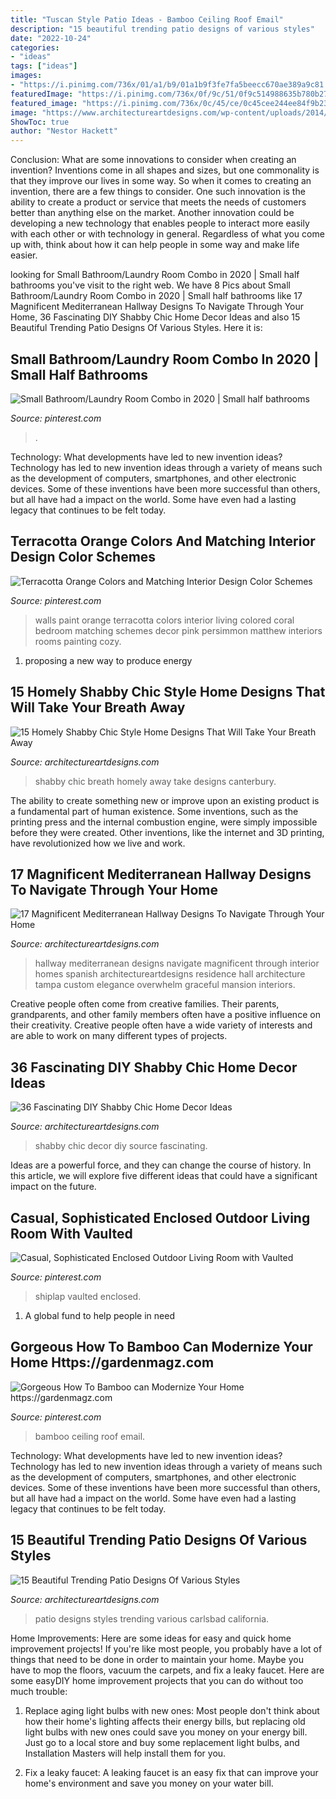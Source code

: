 ```yaml
---
title: "Tuscan Style Patio Ideas - Bamboo Ceiling Roof Email"
description: "15 beautiful trending patio designs of various styles"
date: "2022-10-24"
categories:
- "ideas"
tags: ["ideas"]
images:
- "https://i.pinimg.com/736x/01/a1/b9/01a1b9f3fe7fa5beecc670ae389a9c81.jpg"
featuredImage: "https://i.pinimg.com/736x/0f/9c/51/0f9c514988635b780b270d542c434202--cozy-living-rooms-living-room-walls.jpg"
featured_image: "https://i.pinimg.com/736x/0c/45/ce/0c45cee244ee84f9b231a7ac22a5f45f.jpg"
image: "https://www.architectureartdesigns.com/wp-content/uploads/2014/09/15-Beautiful-Trending-Patio-Designs-Of-Various-Styles-7-630x861.jpg"
ShowToc: true
author: "Nestor Hackett"
---
```



Conclusion: What are some innovations to consider when creating an invention?
Inventions come in all shapes and sizes, but one commonality is that they improve our lives in some way. So when it comes to creating an invention, there are a few things to consider. One such innovation is the ability to create a product or service that meets the needs of customers better than anything else on the market. Another innovation could be developing a new technology that enables people to interact more easily with each other or with technology in general. Regardless of what you come up with, think about how it can help people in some way and make life easier.

	

		
looking for Small Bathroom/Laundry Room Combo in 2020 | Small half bathrooms you've visit to the right web. We have 8 Pics about Small Bathroom/Laundry Room Combo in 2020 | Small half bathrooms like 17 Magnificent Mediterranean Hallway Designs To Navigate Through Your Home, 36 Fascinating DIY Shabby Chic Home Decor Ideas and also 15 Beautiful Trending Patio Designs Of Various Styles. Here it is:
		
    
## Small Bathroom/Laundry Room Combo In 2020 | Small Half Bathrooms

<img loading=lazy src="https://i.pinimg.com/736x/b8/11/35/b81135cdb3f390a7b1a0561aba7811fd.jpg" onerror="this.onerror=null;this.src='https://tse2.mm.bing.net/th?id=OIP.BPdgs2ya9imJmeFrVSE3vwHaJ3&amp;pid=15.1';" alt="Small Bathroom/Laundry Room Combo in 2020 | Small half bathrooms">

_Source: pinterest.com_

>. 

	

Technology: What developments have led to new invention ideas?
Technology has led to new invention ideas through a variety of means such as the development of computers, smartphones, and other electronic devices. Some of these inventions have been more successful than others, but all have had a impact on the world. Some have even had a lasting legacy that continues to be felt today.

    
## Terracotta Orange Colors And Matching Interior Design Color Schemes

<img loading=lazy src="https://i.pinimg.com/736x/0f/9c/51/0f9c514988635b780b270d542c434202--cozy-living-rooms-living-room-walls.jpg" onerror="this.onerror=null;this.src='https://tse3.mm.bing.net/th?id=OIP.9Df-_8s6nJx0gEFuSEoOjgAAAA&amp;pid=15.1';" alt="Terracotta Orange Colors and Matching Interior Design Color Schemes">

_Source: pinterest.com_

>walls paint orange terracotta colors interior living colored coral bedroom matching schemes decor pink persimmon matthew interiors rooms painting cozy. 

	

1. proposing a new way to produce energy 

    
## 15 Homely Shabby Chic Style Home Designs That Will Take Your Breath Away

<img loading=lazy src="https://www.architectureartdesigns.com/wp-content/uploads/2016/02/15-Homely-Shabby-Chic-Style-Home-Designs-That-Will-Take-Your-Breath-Away-9.jpg" onerror="this.onerror=null;this.src='https://tse1.mm.bing.net/th?id=OIP.CGw7PCqCmeccyoFkKZ0JNAAAAA&amp;pid=15.1';" alt="15 Homely Shabby Chic Style Home Designs That Will Take Your Breath Away">

_Source: architectureartdesigns.com_

>shabby chic breath homely away take designs canterbury. 

	

The ability to create something new or improve upon an existing product is a fundamental part of human existence. Some inventions, such as the printing press and the internal combustion engine, were simply impossible before they were created. Other inventions, like the internet and 3D printing, have revolutionized how we live and work.

    
## 17 Magnificent Mediterranean Hallway Designs To Navigate Through Your Home

<img loading=lazy src="https://www.architectureartdesigns.com/wp-content/uploads/2016/07/17-Magnificent-Mediterranean-Hallway-Designs-To-Navigate-Through-Your-Home-3.jpg" onerror="this.onerror=null;this.src='https://tse3.mm.bing.net/th?id=OIP.9-BDrpe7sYf8XjPUuO-pMAHaJ6&amp;pid=15.1';" alt="17 Magnificent Mediterranean Hallway Designs To Navigate Through Your Home">

_Source: architectureartdesigns.com_

>hallway mediterranean designs navigate magnificent through interior homes spanish architectureartdesigns residence hall architecture tampa custom elegance overwhelm graceful mansion interiors. 

	

Creative people often come from creative families. Their parents, grandparents, and other family members often have a positive influence on their creativity. Creative people often have a wide variety of interests and are able to work on many different types of projects.

    
## 36 Fascinating DIY Shabby Chic Home Decor Ideas

<img loading=lazy src="https://www.architectureartdesigns.com/wp-content/uploads/2013/07/1524.jpg" onerror="this.onerror=null;this.src='https://tse2.mm.bing.net/th?id=OIP.HFvES4qlCZTmnjZVtmyPGgAAAA&amp;pid=15.1';" alt="36 Fascinating DIY Shabby Chic Home Decor Ideas">

_Source: architectureartdesigns.com_

>shabby chic decor diy source fascinating. 

	

Ideas are a powerful force, and they can change the course of history. In this article, we will explore five different ideas that could have a significant impact on the future.

    
## Casual, Sophisticated Enclosed Outdoor Living Room With Vaulted

<img loading=lazy src="https://i.pinimg.com/736x/0c/45/ce/0c45cee244ee84f9b231a7ac22a5f45f.jpg" onerror="this.onerror=null;this.src='https://tse1.mm.bing.net/th?id=OIP.YlS-AL4FtCTASV2Er8wZZgHaLH&amp;pid=15.1';" alt="Casual, Sophisticated Enclosed Outdoor Living Room with Vaulted">

_Source: pinterest.com_

>shiplap vaulted enclosed. 

	

1. A global fund to help people in need 

    
## Gorgeous How To Bamboo Can Modernize Your Home Https://gardenmagz.com

<img loading=lazy src="https://i.pinimg.com/736x/01/a1/b9/01a1b9f3fe7fa5beecc670ae389a9c81.jpg" onerror="this.onerror=null;this.src='https://tse1.mm.bing.net/th?id=OIP.v4xuhZLRcwrnv2MIUn4dnwHaJ3&amp;pid=15.1';" alt="Gorgeous How To Bamboo can Modernize Your Home https://gardenmagz.com">

_Source: pinterest.com_

>bamboo ceiling roof email. 

	

Technology: What developments have led to new invention ideas?
Technology has led to new invention ideas through a variety of means such as the development of computers, smartphones, and other electronic devices. Some of these inventions have been more successful than others, but all have had a impact on the world. Some have even had a lasting legacy that continues to be felt today.

    
## 15 Beautiful Trending Patio Designs Of Various Styles

<img loading=lazy src="https://www.architectureartdesigns.com/wp-content/uploads/2014/09/15-Beautiful-Trending-Patio-Designs-Of-Various-Styles-7-630x861.jpg" onerror="this.onerror=null;this.src='https://tse4.mm.bing.net/th?id=OIP.CUQ4WHQ7bvw3T9lFrRkm9gHaKH&amp;pid=15.1';" alt="15 Beautiful Trending Patio Designs Of Various Styles">

_Source: architectureartdesigns.com_

>patio designs styles trending various carlsbad california. 

	

Home Improvements: Here are some ideas for easy and quick home improvement projects!
If you're like most people, you probably have a lot of things that need to be done in order to maintain your home. Maybe you have to mop the floors, vacuum the carpets, and fix a leaky faucet. Here are some easyDIY home improvement projects that you can do without too much trouble:
1. Replace aging light bulbs with new ones: Most people don't think about how their home's lighting affects their energy bills, but replacing old light bulbs with new ones could save you money on your energy bill. Just go to a local store and buy some replacement light bulbs, and Installation Masters will help install them for you.

2. Fix a leaky faucet: A leaking faucet is an easy fix that can improve your home's environment and save you money on your water bill.

